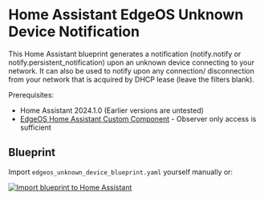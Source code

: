 # Home Assistant EdgeOS Unknown Device Notification

This Home Assistant blueprint generates a notification (notify.notify or notify.persistent_notification) upon an unknown device connecting to your network. It
can also be used to notify upon any connection/ disconnection from your network
that is acquired by DHCP lease (leave the filters blank).

Prerequisites:
* Home Assistant 2024.1.0 (Earlier versions are untested)
* [EdgeOS Home Assistant Custom Component](https://github.com/elad-bar/ha-edgeos) - Observer only access is sufficient

## Blueprint

Import `edgeos_unknown_device_blueprint.yaml` yourself manually or:

[![Import blueprint to Home Assistant](https://my.home-assistant.io/badges/blueprint_import.svg)](https://my.home-assistant.io/redirect/blueprint_import/?blueprint_url=https%3A%2F%2Fgithub.com%2Filluzn%2Fhomeassistant-edgeos-notification%2Fblob%2Fmain%2Fedgeos_unknown_device_blueprint.yaml)